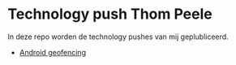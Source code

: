 # Technology push Thom Peele

In deze repo worden de technology pushes van mij geplubliceerd.

- [Android geofencing](/Week1/android_geofencing.md)